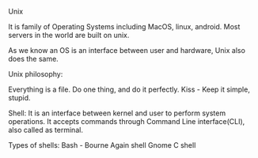 Unix 

It is family of Operating Systems including MacOS, linux, android.
Most servers in the world are built on unix.

As we know an OS is an interface between user and hardware, Unix also does the same. 

Unix philosophy:

Everything is a file. 
Do one thing, and do it perfectly.
Kiss - Keep it simple, stupid.

Shell:
It is an interface between kernel and user to perform system operations. It accepts commands through Command Line interface(CLI), also called as terminal.

Types of shells:
Bash - Bourne Again shell
Gnome
C shell
